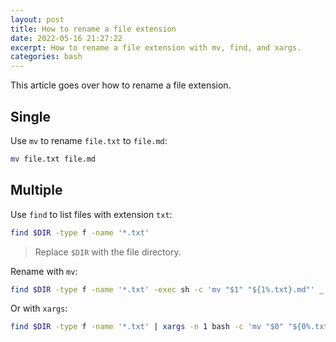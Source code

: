```yaml
---
layout: post
title: How to rename a file extension
date: 2022-05-16 21:27:22
excerpt: How to rename a file extension with mv, find, and xargs.
categories: bash
---
```


This article goes over how to rename a file extension.

## Single

Use `mv` to rename `file.txt` to `file.md`:

```sh
mv file.txt file.md
```

## Multiple

Use `find` to list files with extension `txt`:

```sh
find $DIR -type f -name '*.txt'
```

> Replace `$DIR` with the file directory.

Rename with `mv`:

```sh
find $DIR -type f -name '*.txt' -exec sh -c 'mv "$1" "${1%.txt}.md"' _ {} \;
```

Or with `xargs`:

```sh
find $DIR -type f -name '*.txt' | xargs -n 1 bash -c 'mv "$0" "${0%.txt}.md"'
```
